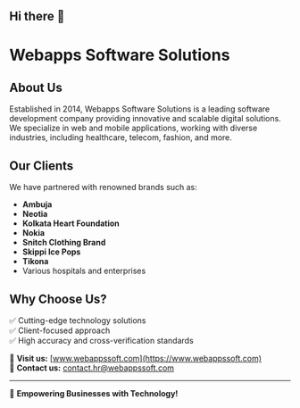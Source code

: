 ## Hi there 👋

<!--

**Here are some ideas to get you started:**

🙋‍♀️ A short introduction - what is your organization all about?
🌈 Contribution guidelines - how can the community get involved?
👩‍💻 Useful resources - where can the community find your docs? Is there anything else the community should know?
🍿 Fun facts - what does your team eat for breakfast?
🧙 Remember, you can do mighty things with the power of [Markdown](https://docs.github.com/github/writing-on-github/getting-started-with-writing-and-formatting-on-github/basic-writing-and-formatting-syntax)
-->


# Webapps Software Solutions

## About Us
Established in 2014, Webapps Software Solutions is a leading software development company providing innovative and scalable digital solutions. We specialize in web and mobile applications, working with diverse industries, including healthcare, telecom, fashion, and more.

## Our Clients
We have partnered with renowned brands such as:
- **Ambuja**
- **Neotia**
- **Kolkata Heart Foundation**
- **Nokia**
- **Snitch Clothing Brand**
- **Skippi Ice Pops**
- **Tikona**
- Various hospitals and enterprises

## Why Choose Us?
✅ Cutting-edge technology solutions  
✅ Client-focused approach  
✅ High accuracy and cross-verification standards  

📍 **Visit us:** [www.webappssoft.com](https://www.webappssoft.com)  
📧 **Contact us:** [contact.hr@webappssoft.com](mailto:contact.hr@webappssoft.com)

---
🚀 **Empowering Businesses with Technology!**

